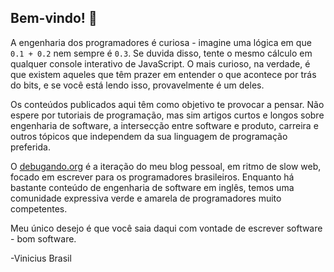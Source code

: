 ## Bem-vindo! 👋

A engenharia dos programadores é curiosa - imagine uma lógica em que `0.1 + 0.2` nem sempre é `0.3`. Se duvida disso, tente o mesmo cálculo em qualquer console interativo de JavaScript. O mais curioso, na verdade, é que existem aqueles que têm prazer em entender o que acontece por trás do bits, e se você está lendo isso, provavelmente é um deles.

Os conteúdos publicados aqui têm como objetivo te provocar a pensar. Não espere por tutoriais de programação, mas sim artigos curtos e longos sobre engenharia de software, a intersecção entre software e produto, carreira e outros tópicos que independem da sua linguagem de programação preferida.

O [debugando.org](https://debugando.org) é a iteração do meu blog pessoal, em ritmo de slow web, focado em escrever para os programadores brasileiros. Enquanto há bastante conteúdo de engenharia de software em inglês, temos uma comunidade expressiva verde e amarela de programadores muito competentes.

Meu único desejo é que você saia daqui com vontade de escrever software - bom software.

\-Vinicius Brasil